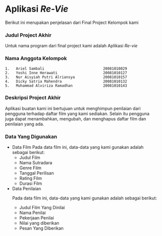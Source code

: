 # Aplikasi *Re-Vie*
Berikut ini merupakan penjelasan dari Final Project Kelompok kami
### Judul Project Akhir
Untuk nama program dari final project kami adalah Aplikasi *Re-vie*
### Nama Anggota Kelompok
    1.   Ariel Sambali                           20081010029
    2.   Yoshi Inne Herawati                     20081010127
    3.   Nur Aisyiah Putri Alriansya             20081010157
    4.   Dicky Satria Mahendra                   20081010132
    5.   Muhammad Alviriza Ramadhan              20081010143
### Deskripsi Project Akhir
Aplikasi buatan kami ini bertujuan untuk menghimpun penilaian dari pengguna terhadap daftar film yang kami sediakan. Selain itu pengguna juga dapat menambahkan, mengubah, dan menghapus daftar film dan penilaian yang ada.
### Data Yang Digunakan
* Data Film
      Pada data film ini, data-data yang kami gunakan adalah sebagai berikut:
  + Judul Film
  + Nama Sutradara
  + Genre Film
  + Tanggal Perilisan
  + Rating Film
  + Durasi Film
* Data Penilaian
      <p>Pada data film ini, data-data yang kami gunakan adalah sebagai berikut:<p>
  + Judul Film Yang Dinilai
  + Nama Penilai
  + Pekerjaan Penilai
  + Nilai yang diberikan
  + Pesan Yang Diberikan
